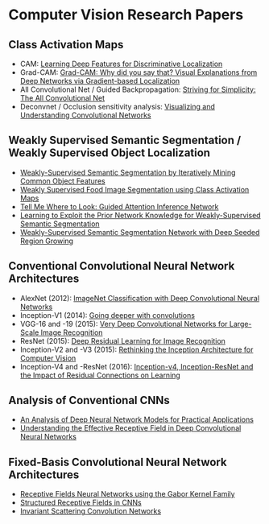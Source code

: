 # Computer Vision Research Papers

## Class Activation Maps
* CAM: [Learning Deep Features for Discriminative Localization](http://cnnlocalization.csail.mit.edu/Zhou_Learning_Deep_Features_CVPR_2016_paper.pdf)
* Grad-CAM: [Grad-CAM: Why did you say that? Visual Explanations from Deep Networks via Gradient-based Localization](https://arxiv.org/pdf/1610.02391v1.pdf)
* All Convolutional Net / Guided Backpropagation: [Striving for Simplicity: The All Convolutional Net](https://arxiv.org/pdf/1412.6806.pdf)
* Deconvnet / Occlusion sensitivity analysis: [Visualizing and Understanding Convolutional Networks](https://arxiv.org/pdf/1311.2901.pdf)

## Weakly Supervised Semantic Segmentation / Weakly Supervised Object Localization
* [Weakly-Supervised Semantic Segmentation by Iteratively Mining Common Object Features](https://arxiv.org/pdf/1806.04659.pdf)
* [Weakly Supervised Food Image Segmentation using Class Activation Maps](https://ieeexplore.ieee.org/stamp/stamp.jsp?tp=&arnumber=8296487&tag=1)
* [Tell Me Where to Look: Guided Attention Inference Network](https://arxiv.org/pdf/1802.10171.pdf)
* [Learning to Exploit the Prior Network Knowledge for Weakly-Supervised Semantic Segmentation](https://arxiv.org/pdf/1804.04882.pdf)
* [Weakly-Supervised Semantic Segmentation Network with Deep Seeded Region Growing](http://openaccess.thecvf.com/content_cvpr_2018/papers/Huang_Weakly-Supervised_Semantic_Segmentation_CVPR_2018_paper.pdf)

## Conventional Convolutional Neural Network Architectures
* AlexNet (2012): [ImageNet Classification with Deep Convolutional Neural Networks](https://papers.nips.cc/paper/4824-imagenet-classification-with-deep-convolutional-neural-networks.pdf)
* Inception-V1 (2014): [Going deeper with convolutions](https://arxiv.org/pdf/1409.4842v1.pdf)
* VGG-16 and -19 (2015): [Very Deep Convolutional Networks for Large-Scale Image Recognition](https://arxiv.org/pdf/1409.1556.pdf)
* ResNet (2015): [Deep Residual Learning for Image Recognition](https://arxiv.org/pdf/1512.03385.pdf)
* Inception-V2 and -V3 (2015): [Rethinking the Inception Architecture for Computer Vision](https://arxiv.org/pdf/1512.00567v3.pdf)
* Inception-V4 and -ResNet (2016): [Inception-v4, Inception-ResNet and the Impact of Residual Connections on Learning](https://arxiv.org/pdf/1602.07261.pdf)

## Analysis of Conventional CNNs
* [An Analysis of Deep Neural Network Models for Practical Applications](https://arxiv.org/pdf/1605.07678.pdf)
* [Understanding the Effective Receptive Field in Deep Convolutional Neural Networks](https://arxiv.org/pdf/1701.04128.pdf)

## Fixed-Basis Convolutional Neural Network Architectures
* [Receptive Fields Neural Networks using the Gabor Kernel Family](https://esc.fnwi.uva.nl/thesis/centraal/files/f636926083.pdf)
* [Structured Receptive Fields in CNNs](https://arxiv.org/pdf/1605.02971.pdf)
* [Invariant Scattering Convolution Networks](https://www.di.ens.fr/~mallat/papiers/Bruna-Mallat-Pami-Scat.pdf)